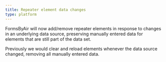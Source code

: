 ```yaml
---
title: Repeater element data changes
type: platform
---
```


FormsByAir will now add/remove repeater elements in response to changes in an underlying data source, preserving manually entered data for elements that are still part of the data set.

Previously we would clear and reload elements whenever the data source changed, removing all manually entered data.